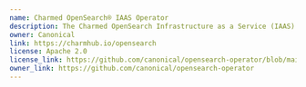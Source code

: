 ```yaml
---
name: Charmed OpenSearch® IAAS Operator
description: The Charmed OpenSearch Infrastructure as a Service (IAAS) operator is used for automating the deployment, management, and orchestration of OpenSearch clusters on any Infrastructure as a Service (IaaS) cloud – including private clouds.
owner: Canonical
link: https://charmhub.io/opensearch
license: Apache 2.0
license_link: https://github.com/canonical/opensearch-operator/blob/main/LICENSE
owner_link: https://github.com/canonical/opensearch-operator
---
```

